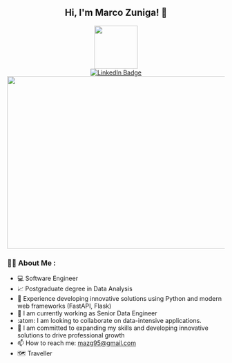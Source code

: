 <!--
**mazg-95/mazg-95** is a ✨ _special_ ✨ repository because its `README.md` (this file) appears on your GitHub profile.

Here are some ideas to get you started:

- 🔭 I’m currently working on ...
- 🌱 I’m currently learning ...
- 👯 I’m looking to collaborate on ...
- 🤔 I’m looking for help with ...
- 💬 Ask me about ...
- 📫 How to reach me: ...
- 😄 Pronouns: ...
- ⚡ Fun fact: ...
-->

<div id="header" align="center">
  <h2> Hi, I'm Marco Zuniga! 👋</h2>
  <img src="https://media4.giphy.com/media/v1.Y2lkPTc5MGI3NjExZHM2dnBxa2Y4MDhoYmV3aXZjeXQwMm8wZ21qbHQxejBhbDY1c2ttYiZlcD12MV9pbnRlcm5hbF9naWZfYnlfaWQmY3Q9Zw/2IudUHdI075HL02Pkk/giphy.gif" width="100"/>
  <div id="badges">
  <a href="https://www.linkedin.com/in/marzuguz/">
    <img src="https://img.shields.io/badge/LinkedIn-blue?style=for-the-badge&logo=linkedin&logoColor=white" alt="LinkedIn Badge"/>
  </a>
</div>
  <img src="https://komarev.com/ghpvc/?username=mazg-95&style=flat-square&color=blue" alt=""/>
</div>

<div id="banner" align="center">
  <img src="https://media4.giphy.com/media/v1.Y2lkPTc5MGI3NjExNTRneDJtbnFzeWd3d3dwOXRjZnR1dmwxb2s2MXh0MTY1cWt2em5xbiZlcD12MV9pbnRlcm5hbF9naWZfYnlfaWQmY3Q9Zw/LaVp0AyqR5bGsC5Cbm/giphy.gif" width="600" height="400"/>
</div>

### :man_technologist: About Me :

- 💻 Software Engineer
- 📈 Postgraduate degree in Data Analysis
- 👷 Experience developing innovative solutions using Python and modern web frameworks (FastAPI, Flask)
- 👾 I am currently working as Senior Data Engineer
- :atom: I am looking to collaborate on data-intensive applications.
- 🌱 I am committed to expanding my skills and developing innovative solutions to drive professional growth
- 📫 How to reach me: mazg95@gmail.com
- 🗺️ Traveller 
